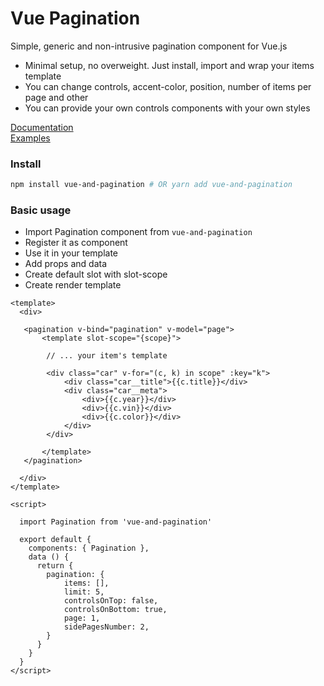 # Vue Pagination

Simple, generic and non-intrusive pagination component for Vue.js  

* Minimal setup, no overweight. Just install, import and wrap your items template
* You can change controls, accent-color, position, number of items per page and other  
* You can provide your own controls components with your own styles

[Documentation](https://pavelshar.github.io/vue-and-pagination/)  
[Examples](https://pavelshar.github.io/vue-and-pagination/guide/examples.html)

### Install
```bash
npm install vue-and-pagination # OR yarn add vue-and-pagination
```

### Basic usage  
* Import Pagination component from `vue-and-pagination`
* Register it as component
* Use it in your template
* Add props and data
* Create default slot with slot-scope
* Create render template 

```vue
<template>
  <div>
  
   <pagination v-bind="pagination" v-model="page">
       <template slot-scope="{scope}">
       
        // ... your item's template
        
        <div class="car" v-for="(c, k) in scope" :key="k">
            <div class="car__title">{{c.title}}</div>
            <div class="car__meta">
                <div>{{c.year}}</div>
                <div>{{c.vin}}</div>
                <div>{{c.color}}</div>
            </div>
        </div>   
          
       </template>
   </pagination>
    
  </div>
</template>

<script>

  import Pagination from 'vue-and-pagination'

  export default {
    components: { Pagination },
    data () {
      return {
        pagination: {
            items: [],
            limit: 5,
            controlsOnTop: false,
            controlsOnBottom: true,
            page: 1,
            sidePagesNumber: 2,
        }
      }
    }
  }
</script>
```


